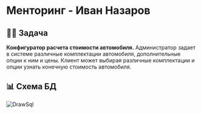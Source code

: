 # Менторинг - Иван Назаров
## 🚗🚕 Задача
**Конфигуратор расчета стоимости автомобиля.** Администратор задает в системе различные комплектации автомобиля, дополнительные опции к ним и цены. Клиент может выбирая различные комплектации и опции узнать конечную стоимость автомобиля.
## 📊 Схема БД
![DrawSql](https://github.com/ardecs/mentoring-ivan-nazarov/blob/master/SQL/carConfig.png)

